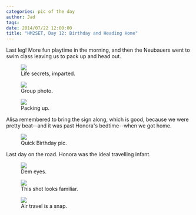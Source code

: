 ```yaml
---
categories: pic of the day
author: Jad
tags: 
date: 2014/07/22 12:00:00
title: "HM2SET, Day 12: Birthday and Heading Home"
---
```

<p>Last leg!  More fun playtime in the morning, and then the Neubauers went to swim class leaving us to pack up and head out.</p>
<figure>
<img src="/img/2014/07/22/img_20140722090729_medium.jpg" />
<figcaption>Life secrets, imparted.</figcaption>
</figure>

<figure>
<img src="/img/2014/07/22/img_20140722090615_large.jpg" />
<figcaption>Group photo.</figcaption>
</figure>

<figure>
<img src="/img/2014/07/22/img_20140722101143_medium.jpg" />
<figcaption>Packing up.</figcaption>
</figure>

<p>Alisa remembered to bring the sign along, which is good, because we were pretty beat--and it was past Honora's bedtime--when we got home.</p> 
<figure>
<img src="/img/2014/07/22/img_20140722102213_medium.jpg" />
<figcaption>Quick Birthday pic.</figcaption>
</figure>

<p>Last day on the road.  Honora was the ideal travelling infant.</p>
<figure>
<img src="/img/2014/07/22/img_20140722122736_medium.jpg" />
<figcaption>Dem eyes.</figcaption>
</figure>

<figure>
<img src="/img/2014/07/22/img_20140722152121_medium.jpg" />
<figcaption>This shot looks familiar.</figcaption>
</figure>

<figure>
<img src="/img/2014/07/22/img_20140722165614_medium.jpg" />
<figcaption>Air travel is a snap.</figcaption>
</figure>

